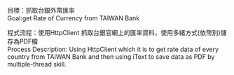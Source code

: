 目標：抓取台銀外幣匯率
</br>Goal:get Rate of Currency from TAIWAN Bank

程式流程：使用HttpClient 抓取台銀官網上的匯率資料，使用多緒方式(依幣別)儲存為PDF檔
</br>Process Description: Using HttpClient which it is to get rate data of every country from TAIWAN Bank and then using iText to save data as PDF by multiple-thread skill.


